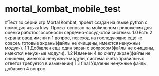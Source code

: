 # mortal_kombat_mobile_test
#Тест по серии игр Mortal Kombat, проект создан на языке python с помощью языка kivy.
Проект основан на мобильном приложении для оценки работоспособности сердечно-сосудистой системы.
1.0 Есть 2 экрана: ввод имени и 1 вопрос, переход на последующие еще не совсем готовые экраны(файлы не очищены, имеются ненужные модули).
1.1 Добавлен еще один экран с вопросом(файлы не очищены, имеются ненужные модули).
1.2 Изменен 4 по счету экран(файлы не очищены, имеются ненужные модули, система счета правильных ответов требуется в изменении)
1.3 final Удалены ненужные файлы, добавлен 4 вопрос.
